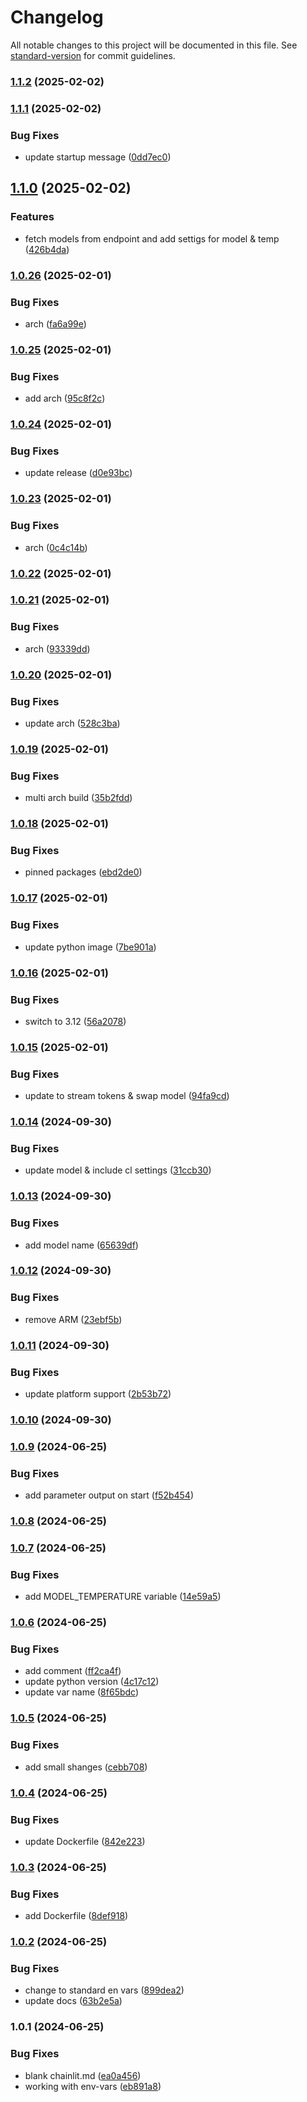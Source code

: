 # Changelog

All notable changes to this project will be documented in this file. See [standard-version](https://github.com/conventional-changelog/standard-version) for commit guidelines.

### [1.1.2](https://github.com/apider-coding/cl-chat/compare/v1.1.1...v1.1.2) (2025-02-02)

### [1.1.1](https://github.com/apider-coding/cl-chat/compare/v1.1.0...v1.1.1) (2025-02-02)


### Bug Fixes

* update startup message ([0dd7ec0](https://github.com/apider-coding/cl-chat/commit/0dd7ec0f8dc22dde991ff6bb105bccf21f2d7f2a))

## [1.1.0](https://github.com/apider-coding/cl-chat/compare/v1.0.26...v1.1.0) (2025-02-02)


### Features

* fetch models from endpoint and add settigs for model & temp ([426b4da](https://github.com/apider-coding/cl-chat/commit/426b4dabbd5a5de219f735452d393a197a22ada6))

### [1.0.26](https://github.com/apider-coding/cl-chat/compare/v1.0.25...v1.0.26) (2025-02-01)


### Bug Fixes

* arch ([fa6a99e](https://github.com/apider-coding/cl-chat/commit/fa6a99e56bff95e053d38c0165897845c451393e))

### [1.0.25](https://github.com/apider-coding/cl-chat/compare/v1.0.24...v1.0.25) (2025-02-01)


### Bug Fixes

* add arch ([95c8f2c](https://github.com/apider-coding/cl-chat/commit/95c8f2c403e7183368d051279e383b5a9325b0b9))

### [1.0.24](https://github.com/apider-coding/cl-chat/compare/v1.0.23...v1.0.24) (2025-02-01)


### Bug Fixes

* update release ([d0e93bc](https://github.com/apider-coding/cl-chat/commit/d0e93bc4e2493bd3f8855e5e2e3c621d961c1ab9))

### [1.0.23](https://github.com/apider-coding/cl-chat/compare/v1.0.22...v1.0.23) (2025-02-01)


### Bug Fixes

* arch ([0c4c14b](https://github.com/apider-coding/cl-chat/commit/0c4c14ba8a147eb83e7b3c6fd9565945825e1bac))

### [1.0.22](https://github.com/apider-coding/cl-chat/compare/v1.0.21...v1.0.22) (2025-02-01)

### [1.0.21](https://github.com/apider-coding/cl-chat/compare/v1.0.20...v1.0.21) (2025-02-01)


### Bug Fixes

* arch ([93339dd](https://github.com/apider-coding/cl-chat/commit/93339ddd8b2468de2194cc118e40ae026b13cf52))

### [1.0.20](https://github.com/apider-coding/cl-chat/compare/v1.0.19...v1.0.20) (2025-02-01)


### Bug Fixes

* update arch ([528c3ba](https://github.com/apider-coding/cl-chat/commit/528c3ba6c6df45a25da153ba50681ade18e79623))

### [1.0.19](https://github.com/apider-coding/cl-chat/compare/v1.0.18...v1.0.19) (2025-02-01)


### Bug Fixes

* multi arch build ([35b2fdd](https://github.com/apider-coding/cl-chat/commit/35b2fdd91dc09a90017c7aeb2b7e23a21e236b82))

### [1.0.18](https://github.com/apider-coding/cl-chat/compare/v1.0.17...v1.0.18) (2025-02-01)


### Bug Fixes

* pinned packages ([ebd2de0](https://github.com/apider-coding/cl-chat/commit/ebd2de0420871883c9605bff2b335d961b1eb014))

### [1.0.17](https://github.com/apider-coding/cl-chat/compare/v1.0.16...v1.0.17) (2025-02-01)


### Bug Fixes

* update python image ([7be901a](https://github.com/apider-coding/cl-chat/commit/7be901a0a6bda7e0f26e73c61de1128d50d13162))

### [1.0.16](https://github.com/apider-coding/cl-chat/compare/v1.0.15...v1.0.16) (2025-02-01)


### Bug Fixes

* switch to 3.12 ([56a2078](https://github.com/apider-coding/cl-chat/commit/56a20781bf873d1474ead2fb74c6c3a5c4d1f1c9))

### [1.0.15](https://github.com/apider-coding/cl-chat/compare/v1.0.14...v1.0.15) (2025-02-01)


### Bug Fixes

* update to stream tokens & swap model ([94fa9cd](https://github.com/apider-coding/cl-chat/commit/94fa9cd853e8ca1d986074a20a17ec1cdad060c7))

### [1.0.14](https://github.com/apider-coding/cl-chat/compare/v1.0.13...v1.0.14) (2024-09-30)


### Bug Fixes

* update model & include cl settings ([31ccb30](https://github.com/apider-coding/cl-chat/commit/31ccb30bdca95635a9a2cf2f52860b52f8853f0b))

### [1.0.13](https://github.com/apider-coding/cl-chat/compare/v1.0.12...v1.0.13) (2024-09-30)


### Bug Fixes

* add model name ([65639df](https://github.com/apider-coding/cl-chat/commit/65639dffafc068d39a24daa578882654edb0b7b8))

### [1.0.12](https://github.com/apider-coding/cl-chat/compare/v1.0.11...v1.0.12) (2024-09-30)


### Bug Fixes

* remove ARM ([23ebf5b](https://github.com/apider-coding/cl-chat/commit/23ebf5b4ee64bad28071ab7fa1988d944e5d25d4))

### [1.0.11](https://github.com/apider-coding/cl-chat/compare/v1.0.10...v1.0.11) (2024-09-30)


### Bug Fixes

* update platform support ([2b53b72](https://github.com/apider-coding/cl-chat/commit/2b53b723c62e38e0d45ecee9886921fb9e1b7644))

### [1.0.10](https://github.com/apider-coding/cl-chat/compare/v1.0.9...v1.0.10) (2024-09-30)

### [1.0.9](https://github.com/apider-coding/cl-chat/compare/v1.0.8...v1.0.9) (2024-06-25)


### Bug Fixes

* add parameter output on start ([f52b454](https://github.com/apider-coding/cl-chat/commit/f52b45412135c14c2f7c685d46c108f3f52694cc))

### [1.0.8](https://github.com/apider-coding/cl-chat/compare/v1.0.7...v1.0.8) (2024-06-25)

### [1.0.7](https://github.com/apider-coding/cl-chat/compare/v1.0.6...v1.0.7) (2024-06-25)


### Bug Fixes

* add MODEL_TEMPERATURE variable ([14e59a5](https://github.com/apider-coding/cl-chat/commit/14e59a5b7d73facc735ef781f35df77ceaa5fb0f))

### [1.0.6](https://github.com/apider-coding/cl-chat/compare/v1.0.5...v1.0.6) (2024-06-25)


### Bug Fixes

* add comment ([ff2ca4f](https://github.com/apider-coding/cl-chat/commit/ff2ca4fe91f8a43980a841b127d435f391904fb0))
* update python version ([4c17c12](https://github.com/apider-coding/cl-chat/commit/4c17c124d72cf7e22bb3aada7e1f23cc42c0cab2))
* update var name ([8f65bdc](https://github.com/apider-coding/cl-chat/commit/8f65bdc540e9b94f202a426f76251b32a6c1a043))

### [1.0.5](https://github.com/apider-coding/cl-chat/compare/v1.0.4...v1.0.5) (2024-06-25)


### Bug Fixes

* add small shanges ([cebb708](https://github.com/apider-coding/cl-chat/commit/cebb7084388aa77d3c323034791479675ad3f096))

### [1.0.4](https://github.com/apider-coding/cl-chat/compare/v1.0.3...v1.0.4) (2024-06-25)


### Bug Fixes

* update Dockerfile ([842e223](https://github.com/apider-coding/cl-chat/commit/842e2233b5fe5d59e820512502fa7430bc6ef876))

### [1.0.3](https://github.com/apider-coding/cl-chat/compare/v1.0.2...v1.0.3) (2024-06-25)


### Bug Fixes

* add Dockerfile ([8def918](https://github.com/apider-coding/cl-chat/commit/8def9186b7ee177aab7f84e36ab0cda0c29d7bbb))

### [1.0.2](https://github.com/apider-coding/cl-chat/compare/v1.0.1...v1.0.2) (2024-06-25)


### Bug Fixes

* change to standard en vars ([899dea2](https://github.com/apider-coding/cl-chat/commit/899dea2925bce772895a011e254de69c2389cfaf))
* update docs ([63b2e5a](https://github.com/apider-coding/cl-chat/commit/63b2e5a95c272722864feec8a5aefcac2979942b))

### 1.0.1 (2024-06-25)


### Bug Fixes

* blank chainlit.md ([ea0a456](https://github.com/apider-coding/cl-chat/commit/ea0a456c4850fae017bd4343be898875c7490d3b))
* working with env-vars ([eb891a8](https://github.com/apider-coding/cl-chat/commit/eb891a8d787d1b89fcffb7f1e04c7df638e95ab2))
